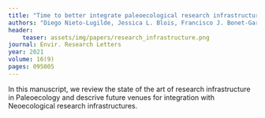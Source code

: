 ```yaml
---
title: "Time to better integrate paleoecological research infrastructures with neoecology to improve understanding of biodiversity long-term dynamics and to inform future conservation"
authors: "Diego Nieto-Lugilde, Jessica L. Blois, Francisco J. Bonet-García, Thomas Giesecke, Graciela Gil-Romera, and Alistair Seddon" 
header:
    teaser: assets/img/papers/research_infrastructure.png
journal: Envir. Research Letters
year: 2021
volume: 16(9)
pages: 095005 
---
```


In this manuscript, we review the state of the art of research infrastructure in Paleoecology and descrive future venues for integration with Neoecological research infrastructures.